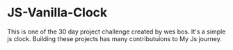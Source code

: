 # JS-Vanilla-Clock
This is one of the 30 day project challenge created by wes bos.
It's a simple js clock. 
Building these projects has many contributuions to My Js journey.
